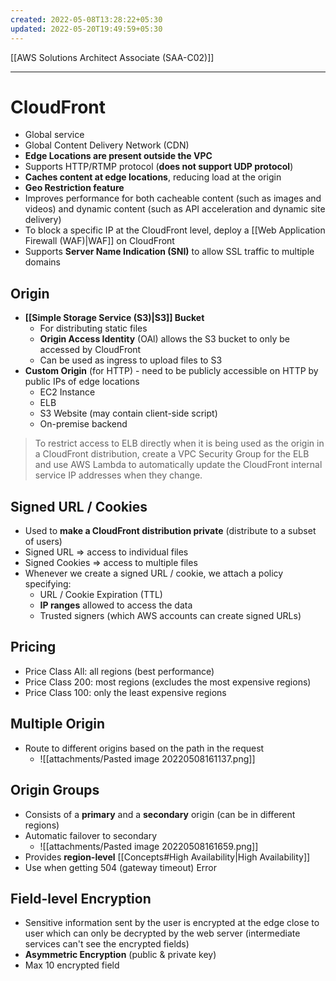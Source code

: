 ```yaml
---
created: 2022-05-08T13:28:22+05:30
updated: 2022-05-20T19:49:59+05:30
---
```

[[AWS Solutions Architect Associate (SAA-C02)]]

---
# CloudFront
- Global service
- Global Content Delivery Network (CDN)
- **Edge Locations are present outside the VPC**
- Supports HTTP/RTMP protocol (**does not support UDP protocol**)
- **Caches content at edge locations**, reducing load at the origin
- **Geo Restriction feature**
- Improves performance for both cacheable content (such as images and videos) and dynamic content (such as API acceleration and dynamic site delivery)
- To block a specific IP at the CloudFront level, deploy a [[Web Application Firewall (WAF)|WAF]] on CloudFront
- Supports **Server Name Indication (SNI)** to allow SSL traffic to multiple domains

## Origin
- **[[Simple Storage Service (S3)|S3]] Bucket**
	- For distributing static files
	- **Origin Access Identity** (OAl) allows the S3 bucket to only be accessed by CloudFront
	- Can be used as ingress to upload files to S3
- **Custom Origin** (for HTTP) - need to be publicly accessible on HTTP by public IPs of edge locations
	- EC2 Instance
	- ELB
	- S3 Website (may contain client-side script)
	- On-premise backend

> To restrict access to ELB directly when it is being used as the origin in a CloudFront distribution, create a VPC Security Group for the ELB and use AWS Lambda to automatically update the CloudFront internal service IP addresses when they change.

## Signed URL / Cookies
- Used to **make a CloudFront distribution private** (distribute to a subset of users)
- Signed URL ⇒ access to individual files
- Signed Cookies ⇒ access to multiple files
- Whenever we create a signed URL / cookie, we attach a policy specifying:
    -   URL / Cookie Expiration (TTL)
    -   **IP ranges** allowed to access the data
    -   Trusted signers (which AWS accounts can create signed URLs)

## Pricing
-   Price Class All: all regions (best performance)
-   Price Class 200: most regions (excludes the most expensive regions)
-   Price Class 100: only the least expensive regions

## Multiple Origin
- Route to different origins based on the path in the request
	- ![[attachments/Pasted image 20220508161137.png]]

## Origin Groups
- Consists of a **primary** and a **secondary** origin (can be in different regions)
- Automatic failover to secondary
	- ![[attachments/Pasted image 20220508161659.png]]
- Provides **region-level** [[Concepts#High Availability|High Availability]]
- Use when getting 504 (gateway timeout) Error

## Field-level Encryption
- Sensitive information sent by the user is encrypted at the edge close to user which can only be decrypted by the web server (intermediate services can't see the encrypted fields)
- **Asymmetric Encryption** (public & private key)
- Max 10 encrypted field